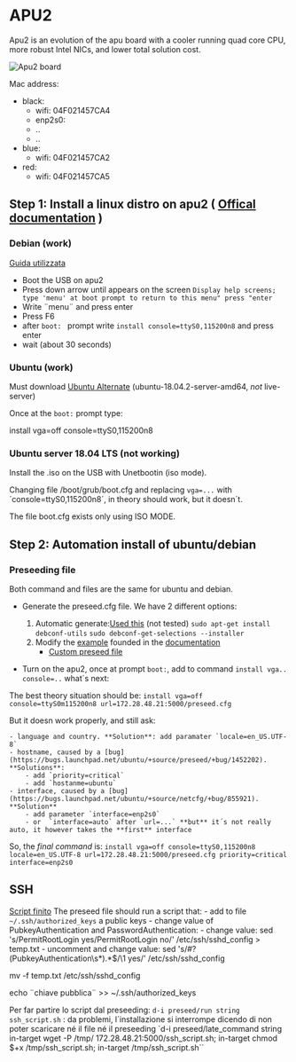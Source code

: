 # APU2

Apu2 is an evolution of the apu board with a cooler running quad core CPU, more robust Intel NICs, and lower total solution cost.

![Apu2 board](https://pcengines.ch/pic/apu2c2_1.jpg "Apu2 board")



Mac address:
- black: 
    - wifi: 04F021457CA4
    - enp2s0:
    - ..
    - ..
- blue:  
    - wifi: 04F021457CA2
- red:   
    - wifi: 04F021457CA5



## Step 1: Install a linux distro on apu2 ( [Offical documentation](https://pcengines.ch/howto.htm#home) )

### Debian (work)

[Guida utilizzata](https://syscall.eu/blog/2017/07/19/apu/)

- Boot the USB on apu2
- Press down arrow until appears on the screen `Display help screens; type 'menu' at boot prompt to return to this menu" press "enter`
- Write ¨menu¨ and press enter
- Press F6
- after `boot: ` prompt write `install console=ttyS0,115200n8` and press enter
- wait (about 30 seconds)


### Ubuntu (work)

Must download [Ubuntu Alternate](http://cdimage.ubuntu.com/releases/18.04.2/release/?_ga=2.6837746.1317156672.1557303868-755951356.1557213959) (ubuntu-18.04.2-server-amd64, *not* live-server)

Once at the `boot:` prompt type:

install vga=off console=ttyS0,115200n8

### Ubuntu server 18.04 LTS (not working)

Install the .iso on the USB with Unetbootin (iso mode).

Changing file /boot/grub/boot.cfg and replacing `vga=...` with ´console=ttyS0,115200n8´, in theory should work, but it doesn´t.

The file boot.cfg exists only using ISO MODE. 

## Step 2: Automation install of ubuntu/debian

### Preseeding file
Both command and files are the same for ubuntu and debian. 

- Generate the preseed.cfg file. We have 2 different options:
    1. Automatic generate:[Used this](http://debian-handbook.info/browse/stable/sect.automated-installation.html) (not tested)
        `sudo apt-get install debconf-utils`
        `sudo debconf-get-selections --installer`
    2. Modify the [example](https://help.ubuntu.com/lts/installation-guide/example-preseed.txt) founded in the [documentation](https://help.ubuntu.com/lts/installation-guide/amd64/apbs04.html)
        - [Custom preseed file](https://gitlab.fbk.eu/fgionghi/apu2/blob/master/Files/preseed.cfg)

- Turn on the apu2, once at prompt `boot:`, add to command `install vga.. console=..` what´s next:

The best theory situation should be: `install vga=off console=ttyS0m115200n8 url=172.28.48.21:5000/preseed.cfg`

But it doesn work properly, and still ask:

    - language and country. **Solution**: add paramater `locale=en_US.UTF-8`
    - hostname, caused by a [bug](https://bugs.launchpad.net/ubuntu/+source/preseed/+bug/1452202). **Solutions**:
        - add `priority=critical` 
        - add `hostanme=ubuntu`
    - interface, caused by a [bug](https://bugs.launchpad.net/ubuntu/+source/netcfg/+bug/855921). **Solution** 
        - add parameter `interface=enp2s0` 
        - or  `interface=auto` after `url=...` **but** it´s not really auto, it however takes the **first** interface
        
So, the *final command* is: `install vga=off console=ttyS0,115200n8 locale=en_US.UTF-8 url=172.28.48.21:5000/preseed.cfg priority=critical interface=enp2s0 `


## SSH 
[Script finito](https://gitlab.fbk.eu/fgionghi/apu2/blob/master/Files/ssh_script.sh)
The preseed file should run a script that:
    - add to file `~/.ssh/authorized_keys` a public keys
    - change value of PubkeyAuthentication and PasswordAuthentication:
        - change value: sed 's/PermitRootLogin yes/PermitRootLogin no/' /etc/ssh/sshd_config > temp.txt
        - uncomment and change value: sed 's/#\?\(PubkeyAuthentication\s*\).*$/\1 yes/' /etc/ssh/sshd_config



mv -f temp.txt /etc/ssh/sshd_config

echo ¨chiave pubblica¨ >> ~/.ssh/authorized_keys

Per far partire lo script dal preseeding:
`d-i preseed/run string ssh_script.sh` : da problemi, l´installazione si interrompe dicendo di non poter scaricare né il file né il preseeding
`d-i preseed/late_command string in-target wget -P /tmp/ 172.28.48.21:5000/ssh_script.sh; in-target chmod $+x /tmp/ssh_script.sh; in-target /tmp/ssh_script.sh``